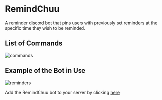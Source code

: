 # RemindChuu
A reminder discord bot that pins users with previously set reminders at the specific time they wish to be reminded.

## List of Commands
![commands](https://user-images.githubusercontent.com/82919096/210194787-076c74b1-1c1d-4a7b-af53-b49a1cd1904f.PNG)

## Example of the Bot in Use
![reminders](https://user-images.githubusercontent.com/82919096/210195340-92177631-20f5-4a51-b943-5cfbce82d56c.PNG)


Add the RemindChuu bot to your server by clicking [here](https://discord.com/api/oauth2/authorize?client_id=981306105516916746&permissions=274878110720&scope=bot)
